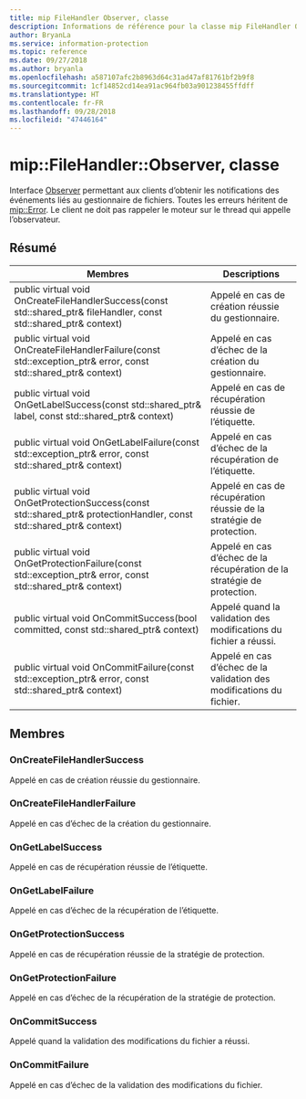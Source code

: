 ```yaml
---
title: mip FileHandler Observer, classe
description: Informations de référence pour la classe mip FileHandler Observer
author: BryanLa
ms.service: information-protection
ms.topic: reference
ms.date: 09/27/2018
ms.author: bryanla
ms.openlocfilehash: a587107afc2b8963d64c31ad47af81761bf2b9f8
ms.sourcegitcommit: 1cf14852cd14ea91ac964fb03a901238455ffdff
ms.translationtype: HT
ms.contentlocale: fr-FR
ms.lasthandoff: 09/28/2018
ms.locfileid: "47446164"
---
```

# <a name="class-mipfilehandlerobserver"></a>mip::FileHandler::Observer, classe 
Interface [Observer](class_mip_filehandler_observer.md) permettant aux clients d’obtenir les notifications des événements liés au gestionnaire de fichiers.
Toutes les erreurs héritent de [mip::Error](class_mip_error.md). Le client ne doit pas rappeler le moteur sur le thread qui appelle l’observateur.
  
## <a name="summary"></a>Résumé
 Membres                        | Descriptions                                
--------------------------------|---------------------------------------------
public virtual void OnCreateFileHandlerSuccess(const std::shared_ptr<FileHandler>& fileHandler, const std::shared_ptr<void>& context)  |  Appelé en cas de création réussie du gestionnaire.
public virtual void OnCreateFileHandlerFailure(const std::exception_ptr& error, const std::shared_ptr<void>& context)  |  Appelé en cas d’échec de la création du gestionnaire.
public virtual void OnGetLabelSuccess(const std::shared_ptr<ContentLabel>& label, const std::shared_ptr<void>& context)  |  Appelé en cas de récupération réussie de l’étiquette.
public virtual void OnGetLabelFailure(const std::exception_ptr& error, const std::shared_ptr<void>& context)  |  Appelé en cas d’échec de la récupération de l’étiquette.
public virtual void OnGetProtectionSuccess(const std::shared_ptr<ProtectionHandler>& protectionHandler, const std::shared_ptr<void>& context)  |  Appelé en cas de récupération réussie de la stratégie de protection.
public virtual void OnGetProtectionFailure(const std::exception_ptr& error, const std::shared_ptr<void>& context)  |  Appelé en cas d’échec de la récupération de la stratégie de protection.
public virtual void OnCommitSuccess(bool committed, const std::shared_ptr<void>& context)  |  Appelé quand la validation des modifications du fichier a réussi.
public virtual void OnCommitFailure(const std::exception_ptr& error, const std::shared_ptr<void>& context)  |  Appelé en cas d’échec de la validation des modifications du fichier.
  
## <a name="members"></a>Membres
  
### <a name="oncreatefilehandlersuccess"></a>OnCreateFileHandlerSuccess
Appelé en cas de création réussie du gestionnaire.
  
### <a name="oncreatefilehandlerfailure"></a>OnCreateFileHandlerFailure
Appelé en cas d’échec de la création du gestionnaire.
  
### <a name="ongetlabelsuccess"></a>OnGetLabelSuccess
Appelé en cas de récupération réussie de l’étiquette.
  
### <a name="ongetlabelfailure"></a>OnGetLabelFailure
Appelé en cas d’échec de la récupération de l’étiquette.
  
### <a name="ongetprotectionsuccess"></a>OnGetProtectionSuccess
Appelé en cas de récupération réussie de la stratégie de protection.
  
### <a name="ongetprotectionfailure"></a>OnGetProtectionFailure
Appelé en cas d’échec de la récupération de la stratégie de protection.
  
### <a name="oncommitsuccess"></a>OnCommitSuccess
Appelé quand la validation des modifications du fichier a réussi.
  
### <a name="oncommitfailure"></a>OnCommitFailure
Appelé en cas d’échec de la validation des modifications du fichier.